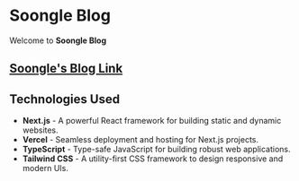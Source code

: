 # Soongle Blog

Welcome to **Soongle Blog**

## [Soongle's Blog Link](https://soongle.vercel.app)

## Technologies Used

- **Next.js** - A powerful React framework for building static and dynamic websites.
- **Vercel** - Seamless deployment and hosting for Next.js projects.
- **TypeScript** - Type-safe JavaScript for building robust web applications.
- **Tailwind CSS** - A utility-first CSS framework to design responsive and modern UIs.
